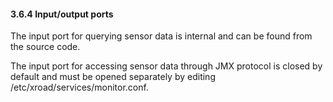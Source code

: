 #### 3.6.4 Input/output ports

The input port for querying sensor data is internal and can be found from the source code.

The input port for accessing sensor data through JMX protocol is closed by default and must be opened separately by editing /etc/xroad/services/monitor.conf.
